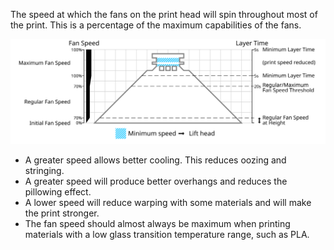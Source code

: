 The speed at which the fans on the print head will spin throughout most of the print. This is a percentage of the maximum capabilities of the fans.

![Which fan speed is used where](../images/cool_fan_speed.svg)

* A greater speed allows better cooling. This reduces oozing and stringing.
* A greater speed will produce better overhangs and reduces the pillowing effect.
* A lower speed will reduce warping with some materials and will make the print stronger.
* The fan speed should almost always be maximum when printing materials with a low glass transition temperature range, such as PLA.
